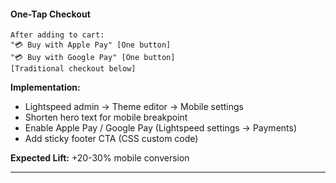 #### One-Tap Checkout

```
After adding to cart:
"💳 Buy with Apple Pay" [One button]
"💳 Buy with Google Pay" [One button]
[Traditional checkout below]
```

**Implementation:**

- Lightspeed admin → Theme editor → Mobile settings
- Shorten hero text for mobile breakpoint
- Enable Apple Pay / Google Pay (Lightspeed settings → Payments)
- Add sticky footer CTA (CSS custom code)

**Expected Lift:** +20-30% mobile conversion

---
